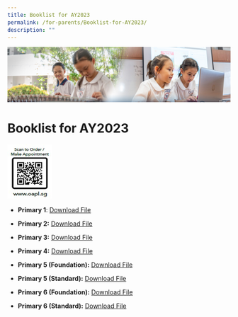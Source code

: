 ```yaml
---
title: Booklist for AY2023
permalink: /for-parents/Booklist-for-AY2023/
description: ""
---
```

![](/images/ForParents.jpg)

Booklist for AY2023
===================

<img src="/images/QR-codesg.jpg" style="width:20%">




*   <b>Primary 1</b>: [Download File](/files/TPPS_Booklist_Primary_1_2023.pdf)
*   <b>Primary 2:</b> [Download File](/files/TPPS_Booklist_Primary_2_2023.pdf)
*   <b>Primary 3:</b> [Download File](https://tampinespri.moe.edu.sg/qql/slot/u175/files/2023/Booklist/TPPS_Booklist_Primary_3_2023.pdf)  
    
*   <b>Primary 4:</b> [Download File](https://tampinespri.moe.edu.sg/qql/slot/u175/files/2023/Booklist/TPPS_Booklist_Primary_4_2023.pdf)  
    
*   <b>Primary 5 (Foundation):</b> [Download File](https://tampinespri.moe.edu.sg/qql/slot/u175/files/2023/Booklist/TPPS_Booklist_Primary_5_FDN_2023.pdf)  
    
*   <b>Primary 5 (Standard):</b> [Download File](https://tampinespri.moe.edu.sg/qql/slot/u175/files/2023/Booklist/TPPS_Booklist_Primary_5_STD_2023.pdf)  
    
*   <b>Primary 6 (Foundation):</b> [Download File](https://tampinespri.moe.edu.sg/qql/slot/u175/files/2023/Booklist/TPPS_Booklist_Primary_6_FDN_2023.pdf)  
    
*   <b>Primary 6 (Standard):</b> [Download File](https://tampinespri.moe.edu.sg/qql/slot/u175/files/2023/Booklist/TPPS_Booklist_Primary_6_STD_2023.pdf)